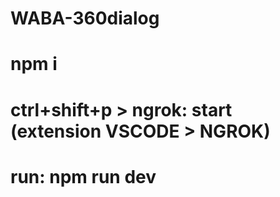 # WABA-360dialog
# npm i
# ctrl+shift+p > ngrok: start (extension VSCODE > NGROK)
# run: npm run dev
